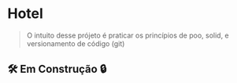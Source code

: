 # Hotel
> O intuito desse prójeto é praticar os princípios de poo, solid, e versionamento de código (git)

## 🛠️ Em Construção 🔒
